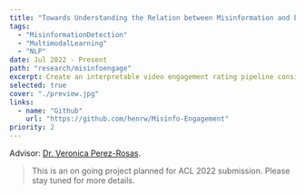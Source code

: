 ```yaml
---
title: "Towards Understanding the Relation between Misinformation and Engagement"
tags:
  - "MisinformationDetection"
  - "MultimodalLearning"
  - "NLP"
date: Jul 2022 - Present
path: "research/misinfoengage"
excerpt: Create an interpretable video engagement rating pipeline consisting of multimodal data preprocessing, feature extraction with time alignment, and a special early fusion model; analyze the relation between misinformation and engagement.
selected: true
cover: "./preview.jpg"
links:
  - name: "Github"
    url: "https://github.com/henrw/Misinfo-Engagement"
priority: 2
---
```

Advisor: [Dr. Veronica Perez-Rosas](https://vrncapr.engin.umich.edu/).

> This is an on going project planned for ACL 2022 submission. Please stay tuned for more details.
